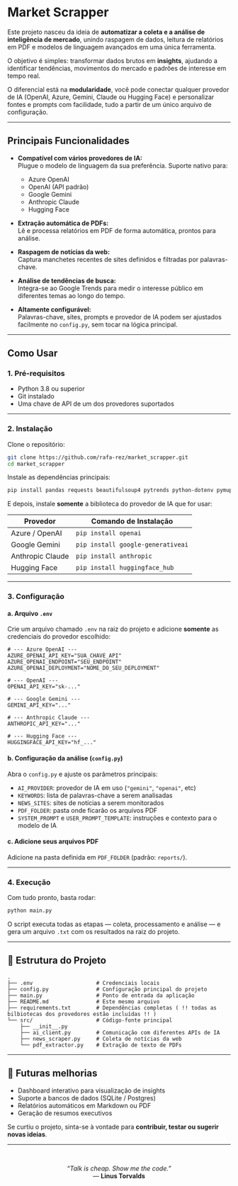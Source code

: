 # Market Scrapper

Este projeto nasceu da ideia de **automatizar a coleta e a análise de inteligência de mercado**, unindo raspagem de dados, leitura de relatórios em PDF e modelos de linguagem avançados em uma única ferramenta.  

O objetivo é simples: transformar dados brutos em **insights**, ajudando a identificar tendências, movimentos do mercado e padrões de interesse em tempo real.

O diferencial está na **modularidade**, você pode conectar qualquer provedor de IA (OpenAI, Azure, Gemini, Claude ou Hugging Face) e personalizar fontes e prompts com facilidade, tudo a partir de um único arquivo de configuração.

---

## Principais Funcionalidades

- **Compatível com vários provedores de IA:**  
  Plugue o modelo de linguagem da sua preferência. Suporte nativo para:
  - Azure OpenAI  
  - OpenAI (API padrão)  
  - Google Gemini  
  - Anthropic Claude  
  - Hugging Face  

- **Extração automática de PDFs:**  
  Lê e processa relatórios em PDF de forma automática, prontos para análise.

- **Raspagem de notícias da web:**  
  Captura manchetes recentes de sites definidos e filtradas por palavras-chave.

- **Análise de tendências de busca:**  
  Integra-se ao Google Trends para medir o interesse público em diferentes temas ao longo do tempo.

- **Altamente configurável:**  
  Palavras-chave, sites, prompts e provedor de IA podem ser ajustados facilmente no `config.py`, sem tocar na lógica principal.

---

## Como Usar

### 1. Pré-requisitos

- Python 3.8 ou superior  
- Git instalado  
- Uma chave de API de um dos provedores suportados

---

### 2. Instalação

Clone o repositório:

```bash
git clone https://github.com/rafa-rez/market_scrapper.git
cd market_scrapper
```

Instale as dependências principais:

```bash
pip install pandas requests beautifulsoup4 pytrends python-dotenv pymupdf
```

E depois, instale **somente** a biblioteca do provedor de IA que for usar:

| Provedor         | Comando de Instalação             |
| ---------------- | --------------------------------- |
| Azure / OpenAI   | `pip install openai`              |
| Google Gemini    | `pip install google-generativeai` |
| Anthropic Claude | `pip install anthropic`           |
| Hugging Face     | `pip install huggingface_hub`     |

---

### 3. Configuração

#### a. Arquivo `.env`

Crie um arquivo chamado `.env` na raiz do projeto e adicione **somente** as credenciais do provedor escolhido:

```env
# --- Azure OpenAI ---
AZURE_OPENAI_API_KEY="SUA_CHAVE_API"
AZURE_OPENAI_ENDPOINT="SEU_ENDPOINT"
AZURE_OPENAI_DEPLOYMENT="NOME_DO_SEU_DEPLOYMENT"

# --- OpenAI ---
OPENAI_API_KEY="sk-..."

# --- Google Gemini ---
GEMINI_API_KEY="..."

# --- Anthropic Claude ---
ANTHROPIC_API_KEY="..."

# --- Hugging Face ---
HUGGINGFACE_API_KEY="hf_..."
```

#### b. Configuração da análise (`config.py`)

Abra o `config.py` e ajuste os parâmetros principais:

- `AI_PROVIDER`: provedor de IA em uso (`"gemini"`, `"openai"`, etc)  
- `KEYWORDS`: lista de palavras-chave a serem analisadas  
- `NEWS_SITES`: sites de notícias a serem monitorados  
- `PDF_FOLDER`: pasta onde ficarão os arquivos PDF  
- `SYSTEM_PROMPT` e `USER_PROMPT_TEMPLATE`: instruções e contexto para o modelo de IA  

#### c. Adicione seus arquivos PDF

Adicione na pasta definida em `PDF_FOLDER` (padrão: `reports/`).

---

### 4. Execução

Com tudo pronto, basta rodar:

```bash
python main.py
```

O script executa todas as etapas — coleta, processamento e análise — e gera um arquivo `.txt` com os resultados na raiz do projeto.

---

## 📁 Estrutura do Projeto

```
.
├── .env                    # Credenciais locais 
├── config.py               # Configuração principal do projeto
├── main.py                 # Ponto de entrada da aplicação
├── README.md               # Este mesmo arquivo
├── requirements.txt        # Dependências completas ( !! todas as bilbiotecas dos provedores estão incluídas !! )
└── src/                    # Código-fonte principal
    ├── __init__.py
    ├── ai_client.py        # Comunicação com diferentes APIs de IA
    ├── news_scraper.py     # Coleta de notícias da web
    └── pdf_extractor.py    # Extração de texto de PDFs
```

---

## 🧠 Futuras melhorias

- Dashboard interativo para visualização de insights  
- Suporte a bancos de dados (SQLite / Postgres)  
- Relatórios automáticos em Markdown ou PDF  
- Geração de resumos executivos  



Se curtiu o projeto, sinta-se à vontade para **contribuir, testar ou sugerir novas ideias**.  

---

<br>
<p align="center">
   <em>“Talk is cheap. Show me the code.”</em><br>
  — <strong>Linus Torvalds</strong>
</p>
